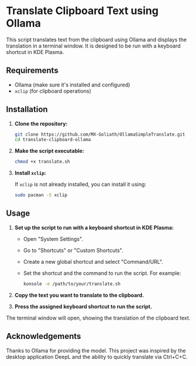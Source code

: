 # Translate Clipboard Text using Ollama

This script translates text from the clipboard using Ollama and displays the translation in a terminal window. It is designed to be run with a keyboard shortcut in KDE Plasma.

## Requirements

- Ollama (make sure it's installed and configured)
- `xclip` (for clipboard operations)

## Installation

1. **Clone the repository:**

   ```bash
   git clone https://github.com/MX-Goliath/OllamaSimpleTranslate.git
   cd translate-clipboard-ollama
   ```

2. **Make the script executable:**

   ```bash
   chmod +x translate.sh
   ```

3. **Install `xclip`:**

   If `xclip` is not already installed, you can install it using:

   ```bash
   sudo pacman -S xclip
   ```

## Usage

1. **Set up the script to run with a keyboard shortcut in KDE Plasma:**

   - Open "System Settings".
   - Go to "Shortcuts" or "Custom Shortcuts".
   - Create a new global shortcut and select "Command/URL".
   - Set the shortcut and the command to run the script. For example:

     ```bash
     konsole -e /path/to/your/translate.sh
     ```

2. **Copy the text you want to translate to the clipboard.**
3. **Press the assigned keyboard shortcut to run the script.**

The terminal window will open, showing the translation of the clipboard text.


## Acknowledgements

Thanks to Ollama for providing the model.
This project was inspired by the desktop application DeepL and the ability to quickly translate via Ctrl+C+C.

